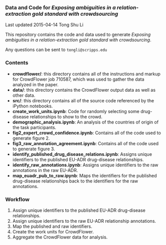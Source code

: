 ### Data and Code for *Exposing ambiguities in a relation-extraction gold standard with crowdsourcing*

Last updated 2015-04-14 Tong Shu Li

This repository contains the code and data used to generate *Exposing ambiguities in a relation-extraction gold standard with crowdsourcing*.

Any questions can be sent to `tongli@scripps.edu`

### Contents

- **crowdflower/**: this directory contains all of the instructions and markup for CrowdFlower job 710587, which was used to gather the data analyzed in the paper.
- **data/**: this directory contains the CrowdFlower output data as well as other data.
- **src/**: this directory contains all of the source code referenced by the iPython notebooks.
- **create_work_units.ipynb**: Code for randomly selecting some drug-disease relationships to show to the crowd.
- **demographic_analysis.ipynb**: An analysis of the countries of origin of the task participants.
- **fig2_expert_crowd_confidence.ipynb**: Contains all of the code used to generate figure 2.
- **fig3_raw_annotation_agreement.ipynb**: Contains all of the code used to generate figure 3.
- **identify_published_drug_disease_relations.ipynb**: Assigns unique identifiers to the published EU-ADR drug-disease relationships.
- **identify_raw_annotations.ipynb**: Assigns unique identifiers to the raw annotations in the raw EU-ADR.
- **map_euadr_pub_to_raw.ipynb**: Maps the identifiers for the published drug-disease relationships back to the identifiers for the raw annotations.


### Workflow

1. Assign unique identifiers to the published EU-ADR drug-disease relationships.
2. Assign unique identifiers to the raw EU-ADR relationship annotations.
3. Map the published and raw identifiers.
4. Create the work units for CrowdFlower.
5. Aggregate the CrowdFlower data for analysis.
